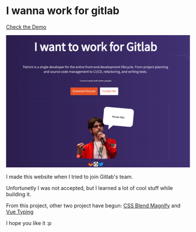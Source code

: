 # I wanna work for gitlab
[Check the Demo](https://peaceful-williams-644365.netlify.com/#/)

![Demo picture](https://github.com/trickstival/i-wanna-work-for-gitlab/blob/master/src/assets/wanna-picture.png?raw=true)

I made this website when I tried to join Gitlab's team.

Unfortunetly I was not accepted, but I learned a lot of cool
stuff while building it.

From this project, other two project have begun:
[CSS Blend Magnify](https://github.com/trickstival/css-blend-magnify) and
[Vue Typing](https://github.com/trickstival/vue-typing)

I hope you like it :p

